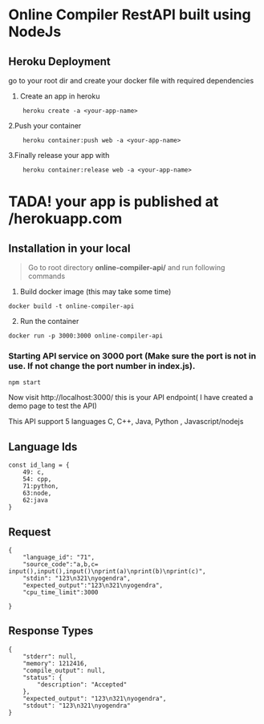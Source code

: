 # Online Compiler RestAPI built using NodeJs

## Heroku Deployment
go to your root dir and create your docker file with required dependencies

1. Create an app in heroku
```
    heroku create -a <your-app-name>
```

2.Push your container 
```
    heroku container:push web -a <your-app-name>
```

3.Finally release your app with

```
    heroku container:release web -a <your-app-name>
```
# TADA! your app is published at <your-app-name>/herokuapp.com

## Installation in your local

> Go to root directory **online-compiler-api/** and run following commands

1. Build docker image (this may take some time)

 ```
 docker build -t online-compiler-api
 ```

2. Run the container
```
docker run -p 3000:3000 online-compiler-api
```
### Starting API service on 3000 port (Make sure the port is not in use. If not change the port number in index.js).

```
npm start
```

Now visit http://localhost:3000/ this is your API endpoint( I have created a demo page to test the API)

This API support 5 languages
C, C++, Java, Python , Javascript/nodejs

## Language Ids

```
const id_lang = {
    49: c,
    54: cpp,
    71:python,
    63:node,
    62:java
}
```
## Request

```
{
	"language_id": "71",
	"source_code":"a,b,c= input(),input(),input()\nprint(a)\nprint(b)\nprint(c)",
	"stdin": "123\n321\nyogendra",
	"expected_output":"123\n321\nyogendra",
	"cpu_time_limit":3000
	
}
```

## Response Types

```
{
    "stderr": null,
    "memory": 1212416,
    "compile_output": null,
    "status": {
        "description": "Accepted"
    },
    "expected_output": "123\n321\nyogendra",
    "stdout": "123\n321\nyogendra"
}
```





